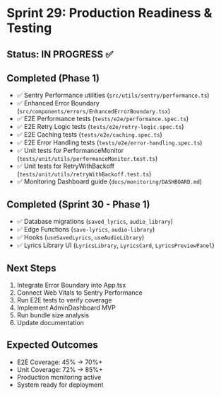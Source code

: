 # Sprint 29: Production Readiness & Testing

## Status: IN PROGRESS ✅

## Completed (Phase 1)
- ✅ Sentry Performance utilities (`src/utils/sentry/performance.ts`)
- ✅ Enhanced Error Boundary (`src/components/errors/EnhancedErrorBoundary.tsx`)
- ✅ E2E Performance tests (`tests/e2e/performance.spec.ts`)
- ✅ E2E Retry Logic tests (`tests/e2e/retry-logic.spec.ts`)
- ✅ E2E Caching tests (`tests/e2e/caching.spec.ts`)
- ✅ E2E Error Handling tests (`tests/e2e/error-handling.spec.ts`)
- ✅ Unit tests for PerformanceMonitor (`tests/unit/utils/performanceMonitor.test.ts`)
- ✅ Unit tests for RetryWithBackoff (`tests/unit/utils/retryWithBackoff.test.ts`)
- ✅ Monitoring Dashboard guide (`docs/monitoring/DASHBOARD.md`)

## Completed (Sprint 30 - Phase 1)
- ✅ Database migrations (`saved_lyrics`, `audio_library`)
- ✅ Edge Functions (`save-lyrics`, `audio-library`)
- ✅ Hooks (`useSavedLyrics`, `useAudioLibrary`)
- ✅ Lyrics Library UI (`LyricsLibrary`, `LyricsCard`, `LyricsPreviewPanel`)

## Next Steps
1. Integrate Error Boundary into App.tsx
2. Connect Web Vitals to Sentry Performance
3. Run E2E tests to verify coverage
4. Implement AdminDashboard MVP
5. Run bundle size analysis
6. Update documentation

## Expected Outcomes
- E2E Coverage: 45% → 70%+
- Unit Coverage: 72% → 85%+
- Production monitoring active
- System ready for deployment
